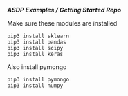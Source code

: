 ***ASDP Examples / Getting Started Repo***

Make sure these modules are installed
```
pip3 install sklearn
pip3 install pandas
pip3 install scipy
pip3 install keras
```

Also install pymongo

```
pip3 install pymongo
pip3 install numpy
```
